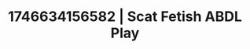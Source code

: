 ---
categories:
- Artistic control
- AI-generated
- Erotic voice acting
- Body positivity
- Voyeur fantasy
- Heat of the moment
- ASMR
- Cosplay
image: /assets/images/1746634156582.jpg
layout: post
seo:
  description: Featured content with artistic Scat Fetish, ABDL Play. HD images available.
  keywords: Scat Fetish, ABDL Play
  og_image: /assets/images/1746634156582.jpg
  schema_type: VisualArtwork
tags:
- ABDL Play
- '#1746634156582'
- Scat Fetish
title: 1746634156582 | Scat Fetish ABDL Play
---